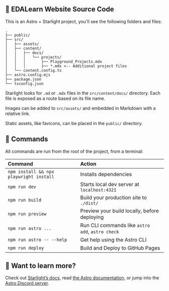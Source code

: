 ## 🚀 EDALearn Website Source Code

This is an Astro + Starlight project, you'll see the following folders and files:

```
.
├── public/
├── src/
│   ├── assets/
│   ├── content/
│   │   ├── docs/
│   │   │   └── projects/
│   │   │       ├── Playground_Projects.mdx
│   │   │       ├── *.mdx <-- Additional project files
│   └── content.config.ts
├── astro.config.mjs
├── package.json
└── tsconfig.json
```

Starlight looks for `.md` or `.mdx` files in the `src/content/docs/` directory. Each file is exposed as a route based on its file name.

Images can be added to `src/assets/` and embedded in Markdown with a relative link.

Static assets, like favicons, can be placed in the `public/` directory.

## 🧞 Commands

All commands are run from the root of the project, from a terminal:

| Command                                 | Action                                           |
|:----------------------------------------|:-------------------------------------------------|
| `npm install && npx playwright install` | Installs dependencies                            |
| `npm run dev`                           | Starts local dev server at `localhost:4321`      |
| `npm run build`                         | Build your production site to `./dist/`          |
| `npm run preview`                       | Preview your build locally, before deploying     |
| `npm run astro ...`                     | Run CLI commands like `astro add`, `astro check` |
| `npm run astro -- --help`               | Get help using the Astro CLI                     |
| `npm run deploy`                        | Build and Deploy to GitHub Pages                 |

## 👀 Want to learn more?

Check out [Starlight’s docs](https://starlight.astro.build/), read [the Astro documentation](https://docs.astro.build), or jump into the [Astro Discord server](https://astro.build/chat).
